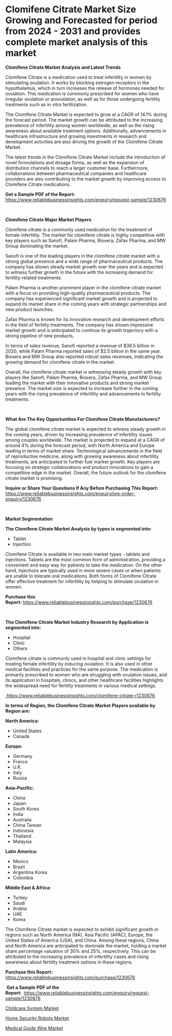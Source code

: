 <p><h1>Clomifene Citrate Market Size Growing and Forecasted for period from 2024 - 2031 and provides complete market analysis of this market</h1></p><p><strong>Clomifene Citrate Market Analysis and Latest Trends</strong></p>
<p><p>Clomifene Citrate is a medication used to treat infertility in women by stimulating ovulation. It works by blocking estrogen receptors in the hypothalamus, which in turn increases the release of hormones needed for ovulation. This medication is commonly prescribed for women who have irregular ovulation or anovulation, as well as for those undergoing fertility treatments such as in vitro fertilization.</p><p>The Clomifene Citrate Market is expected to grow at a CAGR of 14.1% during the forecast period. The market growth can be attributed to the increasing prevalence of infertility among women worldwide, as well as the rising awareness about available treatment options. Additionally, advancements in healthcare infrastructure and growing investments in research and development activities are also driving the growth of the Clomifene Citrate Market.</p><p>The latest trends in the Clomifene Citrate Market include the introduction of novel formulations and dosage forms, as well as the expansion of distribution channels to reach a larger customer base. Furthermore, collaborations between pharmaceutical companies and healthcare providers are also contributing to the market growth by improving access to Clomifene Citrate medications.</p></p>
<p><strong>Get a Sample PDF of the Report:&nbsp;</strong> <a href="https://www.reliablebusinessinsights.com/enquiry/request-sample/1230676">https://www.reliablebusinessinsights.com/enquiry/request-sample/1230676</a></p>
<p>&nbsp;</p>
<p><strong>Clomifene Citrate Major Market Players</strong></p>
<p><p>Clomifene citrate is a commonly used medication for the treatment of female infertility. The market for clomifene citrate is highly competitive with key players such as Sanofi, Palam Pharma, Bioxera, Zafax Pharma, and MW Group dominating the market.</p><p>Sanofi is one of the leading players in the clomifene citrate market with a strong global presence and a wide range of pharmaceutical products. The company has shown steady market growth over the years and is expected to witness further growth in the future with the increasing demand for fertility-related treatments.</p><p>Palam Pharma is another prominent player in the clomifene citrate market with a focus on providing high-quality pharmaceutical products. The company has experienced significant market growth and is projected to expand its market share in the coming years with strategic partnerships and new product launches.</p><p>Zafax Pharma is known for its innovative research and development efforts in the field of fertility treatments. The company has shown impressive market growth and is anticipated to continue its growth trajectory with a strong pipeline of new products.</p><p>In terms of sales revenue, Sanofi reported a revenue of $36.5 billion in 2020, while Palam Pharma reported sales of $2.5 billion in the same year. Bioxera and MW Group also reported robust sales revenues, indicating the growing demand for clomifene citrate in the market.</p><p>Overall, the clomifene citrate market is witnessing steady growth with key players like Sanofi, Palam Pharma, Bioxera, Zafax Pharma, and MW Group leading the market with their innovative products and strong market presence. The market size is expected to increase further in the coming years with the rising prevalence of infertility and advancements in fertility treatments.</p></p>
<p>&nbsp;</p>
<p><strong>What Are The Key Opportunities For Clomifene Citrate Manufacturers?</strong></p>
<p><p>The global clomifene citrate market is expected to witness steady growth in the coming years, driven by increasing prevalence of infertility issues among couples worldwide. The market is projected to expand at a CAGR of around 4% during the forecast period, with North America and Europe leading in terms of market share. Technological advancements in the field of reproductive medicine, along with growing awareness about infertility treatments, are anticipated to further fuel market growth. Key players are focusing on strategic collaborations and product innovations to gain a competitive edge in the market. Overall, the future outlook for the clomifene citrate market is promising.</p></p>
<p><strong>Inquire or Share Your Questions If Any Before Purchasing This Report:</strong> <a href="https://www.reliablebusinessinsights.com/enquiry/pre-order-enquiry/1230676">https://www.reliablebusinessinsights.com/enquiry/pre-order-enquiry/1230676</a></p>
<p>&nbsp;</p>
<p><strong>Market Segmentation</strong></p>
<p><strong>The Clomifene Citrate Market Analysis by types is segmented into:</strong></p>
<p><ul><li>Tablet</li><li>Injection</li></ul></p>
<p><p>Clomifene Citrate is available in two main market types - tablets and injections. Tablets are the most common form of administration, providing a convenient and easy way for patients to take the medication. On the other hand, injections are typically used in more severe cases or when patients are unable to tolerate oral medications. Both forms of Clomifene Citrate offer effective treatment for infertility by helping to stimulate ovulation in women.</p></p>
<p><strong>Purchase this Report:&nbsp;</strong><a href="https://www.reliablebusinessinsights.com/purchase/1230676">https://www.reliablebusinessinsights.com/purchase/1230676</a></p>
<p>&nbsp;</p>
<p><strong>The Clomifene Citrate Market Industry Research by Application is segmented into:</strong></p>
<p><ul><li>Hospital</li><li>Clinic</li><li>Others</li></ul></p>
<p><p>Clomifene citrate is commonly used in hospital and clinic settings for treating female infertility by inducing ovulation. It is also used in other medical facilities and practices for the same purpose. The medication is primarily prescribed to women who are struggling with ovulation issues, and its application in hospitals, clinics, and other healthcare facilities highlights the widespread need for fertility treatments in various medical settings.</p></p>
<p><a href="https://www.reliablebusinessinsights.com/clomifene-citrate-r1230676">&nbsp;https://www.reliablebusinessinsights.com/clomifene-citrate-r1230676</a></p>
<p><strong>In terms of Region, the Clomifene Citrate Market Players available by Region are:</strong></p>
<p>
    <p> <strong> North America: </strong>
        <ul>
            <li>United States</li>
            <li>Canada</li>
        </ul>
        </p> 
    <p> <strong> Europe: </strong>
        <ul>
            <li>Germany</li>
            <li>France</li>
            <li>U.K.</li>
            <li>Italy</li>
            <li>Russia</li>
        </ul>
        </p> 
    <p> <strong> Asia-Pacific: </strong>
        <ul>
            <li>China</li>
            <li>Japan</li>
            <li>South Korea</li>
            <li>India</li>
            <li>Australia</li>
            <li>China Taiwan</li>
            <li>Indonesia</li>
            <li>Thailand</li>
            <li>Malaysia</li>
        </ul>
        </p> 
    <p> <strong> Latin America: </strong>
        <ul>
            <li>Mexico</li>
            <li>Brazil</li>
            <li>Argentina Korea</li>
            <li>Colombia</li>
        </ul>
        </p> 
    <p> <strong> Middle East & Africa: </strong>
        <ul>
            <li>Turkey</li>
            <li>Saudi</li>
            <li>Arabia</li>
            <li>UAE</li>
            <li>Korea</li>
        </ul>
    </p>
    </p>
<p><p>The Clomifene Citrate market is expected to exhibit significant growth in regions such as North America (NA), Asia Pacific (APAC), Europe, the United States of America (USA), and China. Among these regions, China and North America are anticipated to dominate the market, holding a market share percentage valuation of 30% and 25%, respectively. This can be attributed to the increasing prevalence of infertility cases and rising awareness about fertility treatment options in these regions.</p></p>
<p><strong>Purchase this Report: </strong><a href="https://www.reliablebusinessinsights.com/purchase/1230676">https://www.reliablebusinessinsights.com/purchase/1230676</a></p>
<p>&nbsp;<strong>Get a Sample PDF of the Report:&nbsp;&nbsp;</strong><a href="https://www.reliablebusinessinsights.com/enquiry/request-sample/1230676">https://www.reliablebusinessinsights.com/enquiry/request-sample/1230676</a></p>
<p><strong></strong></p>
<p><p><a href="https://github.com/mdmisese/Market-Research-Report-List-1/blob/main/childcare-system-market.md">Childcare System Market</a></p><p><a href="https://github.com/JeanneSawayn2023/Market-Research-Report-List-1/blob/main/home-security-robots-market.md">Home Security Robots Market</a></p><p><a href="https://view.publitas.com/reportprime-1/medical-guide-wire-market-industry-trends-and-forecast-for-period-from-2024-to-2031/">Medical Guide Wire Market</a></p></p>